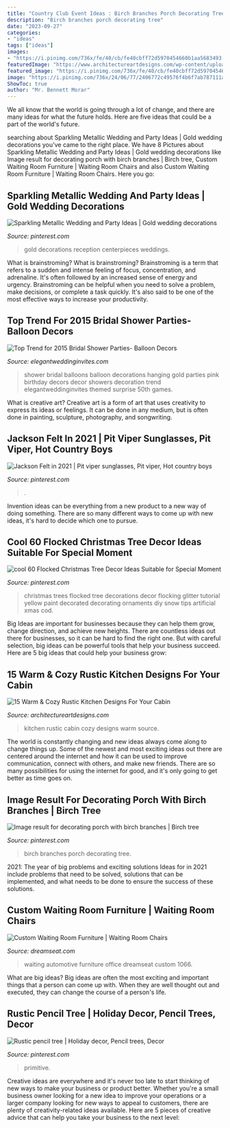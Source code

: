 ```yaml
---
title: "Country Club Event Ideas : Birch Branches Porch Decorating Tree"
description: "Birch branches porch decorating tree"
date: "2023-09-27"
categories:
- "ideas"
tags: ["ideas"]
images:
- "https://i.pinimg.com/736x/fe/40/cb/fe40cbff72d5970454660b1aa5683493.jpg"
featuredImage: "https://www.architectureartdesigns.com/wp-content/uploads/2014/10/15-Warm-Cozy-Rustic-Kitchen-Designs-For-Your-Cabin-2-630x861.jpg"
featured_image: "https://i.pinimg.com/736x/fe/40/cb/fe40cbff72d5970454660b1aa5683493.jpg"
image: "https://i.pinimg.com/736x/24/06/77/2406772c49576f4b6f7ab787111a13e3.jpg"
ShowToc: true
author: "Mr. Bennett Morar"
---
```



We all know that the world is going through a lot of change, and there are many ideas for what the future holds. Here are five ideas that could be a part of the world's future.

	

		
searching about Sparkling Metallic Wedding and Party Ideas | Gold wedding decorations you've came to the right place. We have 8 Pictures about Sparkling Metallic Wedding and Party Ideas | Gold wedding decorations like Image result for decorating porch with birch branches | Birch tree, Custom Waiting Room Furniture | Waiting Room Chairs and also Custom Waiting Room Furniture | Waiting Room Chairs. Here you go:
		
    
## Sparkling Metallic Wedding And Party Ideas | Gold Wedding Decorations

<img loading=lazy src="https://i.pinimg.com/736x/6a/01/48/6a0148338f337b12140f2c2197299641--white-gold-weddings-white-and-gold-reception.jpg" onerror="this.onerror=null;this.src='https://tse3.mm.bing.net/th?id=OIP.ifQ9cr1Pexmpzw77aVOl_gHaLH&amp;pid=15.1';" alt="Sparkling Metallic Wedding and Party Ideas | Gold wedding decorations">

_Source: pinterest.com_

>gold decorations reception centerpieces weddings. 

	

What is brainstroming?
What is brainstroming? Brainstroming is a term that refers to a sudden and intense feeling of focus, concentration, and adrenaline. It's often followed by an increased sense of energy and urgency. Brainstroming can be helpful when you need to solve a problem, make decisions, or complete a task quickly. It's also said to be one of the most effective ways to increase your productivity.

    
## Top Trend For 2015 Bridal Shower Parties- Balloon Decors

<img loading=lazy src="https://www.elegantweddinginvites.com/wedding-blog/wp-content/uploads/2015/01/hanging-gold-balloon-decorations-for-gold-and-pink-bridal-shower-parties-2015.jpg" onerror="this.onerror=null;this.src='https://tse4.mm.bing.net/th?id=OIP.3yoo9b4DWN9CEJCy-KSNmwHaPe&amp;pid=15.1';" alt="Top Trend for 2015 Bridal Shower Parties- Balloon Decors">

_Source: elegantweddinginvites.com_

>shower bridal balloons balloon decorations hanging gold parties pink birthday decors decor showers decoration trend elegantweddinginvites themed surprise 50th games. 

	

What is creative art?
Creative art is a form of art that uses creativity to express its ideas or feelings. It can be done in any medium, but is often done in painting, sculpture, photography, and songwriting.

    
## Jackson Felt In 2021 | Pit Viper Sunglasses, Pit Viper, Hot Country Boys

<img loading=lazy src="https://i.pinimg.com/736x/d7/0d/68/d70d687ed380dc40573be0ebec3c9703.jpg" onerror="this.onerror=null;this.src='https://tse2.mm.bing.net/th?id=OIP.w-OTMWBE8dx-S_dVI9lX2QHaMn&amp;pid=15.1';" alt="Jackson Felt in 2021 | Pit viper sunglasses, Pit viper, Hot country boys">

_Source: pinterest.com_

>. 

	

Invention ideas can be everything from a new product to a new way of doing something. There are so many different ways to come up with new ideas, it's hard to decide which one to pursue.

    
## Cool 60 Flocked Christmas Tree Decor Ideas Suitable For Special Moment

<img loading=lazy src="https://i.pinimg.com/736x/75/75/08/757508265ad4ffc75c976b46e5692651.jpg" onerror="this.onerror=null;this.src='https://tse2.mm.bing.net/th?id=OIP.ProQ8AU-EPpA9sxpZ1S_IAHaK4&amp;pid=15.1';" alt="cool 60 Flocked Christmas Tree Decor Ideas Suitable for Special Moment">

_Source: pinterest.com_

>christmas trees flocked tree decorations decor flocking glitter tutorial yellow paint decorated decorating ornaments diy snow tips artificial xmas cod. 

	

Big Ideas are important for businesses because they can help them grow, change direction, and achieve new heights. There are countless ideas out there for businesses, so it can be hard to find the right one. But with careful selection, big ideas can be powerful tools that help your business succeed. Here are 5 big ideas that could help your business grow: 

    
## 15 Warm &amp; Cozy Rustic Kitchen Designs For Your Cabin

<img loading=lazy src="https://www.architectureartdesigns.com/wp-content/uploads/2014/10/15-Warm-Cozy-Rustic-Kitchen-Designs-For-Your-Cabin-2-630x861.jpg" onerror="this.onerror=null;this.src='https://tse1.mm.bing.net/th?id=OIP.A8mOOorjMVE2m-YFYXxwEwHaKH&amp;pid=15.1';" alt="15 Warm &amp; Cozy Rustic Kitchen Designs For Your Cabin">

_Source: architectureartdesigns.com_

>kitchen rustic cabin cozy designs warm source. 

	

The world is constantly changing and new ideas always come along to change things up. Some of the newest and most exciting ideas out there are centered around the internet and how it can be used to improve communication, connect with others, and make new friends. There are so many possibilities for using the internet for good, and it's only going to get better as time goes on.

    
## Image Result For Decorating Porch With Birch Branches | Birch Tree

<img loading=lazy src="https://i.pinimg.com/736x/fe/40/cb/fe40cbff72d5970454660b1aa5683493.jpg" onerror="this.onerror=null;this.src='https://tse1.mm.bing.net/th?id=OIP.tvwwpPK9RECbY3pTQBmNvwAAAA&amp;pid=15.1';" alt="Image result for decorating porch with birch branches | Birch tree">

_Source: pinterest.com_

>birch branches porch decorating tree. 

	

2021: The year of big problems and exciting solutions
Ideas for in 2021 include problems that need to be solved, solutions that can be implemented, and what needs to be done to ensure the success of these solutions.

    
## Custom Waiting Room Furniture | Waiting Room Chairs

<img loading=lazy src="https://www.dreamseat.com/wp-content/uploads/2014/03/large-auto-service-large.jpg" onerror="this.onerror=null;this.src='https://tse1.mm.bing.net/th?id=OIP.ylZ1Sbi7uXY4cAGz7fibNgHaFR&amp;pid=15.1';" alt="Custom Waiting Room Furniture | Waiting Room Chairs">

_Source: dreamseat.com_

>waiting automotive furniture office dreamseat custom 1066. 

	

What are big ideas?
Big ideas are often the most exciting and important things that a person can come up with. When they are well thought out and executed, they can change the course of a person's life.

    
## Rustic Pencil Tree | Holiday Decor, Pencil Trees, Decor

<img loading=lazy src="https://i.pinimg.com/736x/24/06/77/2406772c49576f4b6f7ab787111a13e3.jpg" onerror="this.onerror=null;this.src='https://tse4.mm.bing.net/th?id=OIP.QH0uX8Zx6kuHrnBSG_RaNwHaRb&amp;pid=15.1';" alt="Rustic pencil tree | Holiday decor, Pencil trees, Decor">

_Source: pinterest.com_

>primitive. 

	

Creative ideas are everywhere and it's never too late to start thinking of new ways to make your business or product better. Whether you're a small business owner looking for a new idea to improve your operations or a larger company looking for new ways to appeal to customers, there are plenty of creativity-related ideas available. Here are 5 pieces of creative advice that can help you take your business to the next level: 

